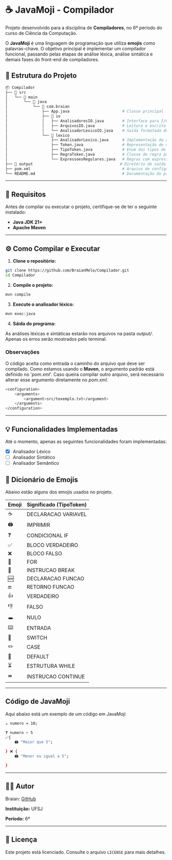 # ☕ JavaMoji - Compilador

Projeto desenvolvido para a disciplina de **Compiladores**, no 6º período do curso de Ciência da Computação.

O **JavaMoji** é uma linguagem de programação que utiliza **emojis** como palavras-chave. O objetivo principal é implementar um compilador funcional, passando pelas etapas de análise léxica, análise sintática e demais fases do front-end de compiladores.

## 📁 Estrutura do Projeto


```bash
📦 Compilador
├── 📂 src
│   └── 📂 main
│       └── 📂 java
│           └── 📂 com.braian
│               ├── App.java                       # Classe principal
│               ├── 📂 io
│               │   ├── AnalisadoresIO.java        # Interface para I/O dos analisadores
│               │   ├── ArquivosIO.java            # Leitura e escrita em arquivos
│               │   └── AnalisadorLexicoIO.java    # Saída formatada do analisador léxico
│               └── 📂 lexico
│                   ├── AnalisadorLexico.java      # Implementação da análise léxica
│                   ├── Token.java                 # Representação de um token
│                   ├── TipoToken.java             # Enum dos tipos de tokens
│                   ├── RegraToken.java            # Classe de regra para reconhecimento de tokens
│                   └── ExpressoesRegulares.java   # Regras com expressões regulares para tokens
├── 📂 output                                      # Diretório de saída dos arquivos gerados
├── pom.xml                                        # Arquivo de configuração do Maven
└── README.md                                      # Documentação do projeto
```

___


## 🚀 Requisitos

Antes de compilar ou executar o projeto, certifique-se de ter o seguinte instalado:

- **Java JDK 21+**
- **Apache Maven**

___


## ⚙️ Como Compilar e Executar

1. **Clone o repositório:**

```bash
git clone https://github.com/BraianMelo/Compilador.git
cd Compilador
```

2. **Compile o projeto:**

```bash
mvn compile
```

3. **Execute o analisador léxico:**

```bash
mvn exec:java
```

4. **Sáida do programa:**

As análises léxicas e sintáticas estarão nos arquivos na pasta *output/*. Apenas os erros serão mostrados pelo terminal.

### Observações
O código aceita como entrada o caminho do arquivo que deve ser compilado. Como estamos usando o **Maven**, o argumento padrão está definido no '*pom.xml*'. Caso queira compilar outro arquivo, será necessário alterar esse argumento diretamente no *pom.xml*.

```bash
<configuration>
    <arguments>
        <argument>src/texemplo.txt</argument>
    </arguments>
</configuration>
```
 
___

## 💡 Funcionalidades Implementadas
Até o momento, apenas as seguintes funcionalidades foram implementadas:

- [x] Analisador Léxico
- [ ] Analisador Sintático
- [ ] Analisador Semântico

## 📖 Dicionário de Emojis
Abaixo estão alguns dos emojis usados no projeto.

| Emoji | Significado (TipoToken)            |
|-------|------------------------------------|
| ☕    | DECLARACAO VARIAVEL                |
| 🖨️    | IMPRIMIR                           |
| ❓    | CONDICIONAL IF                     |
| ✅    | BLOCO VERDADEIRO                   |
| ❌    | BLOCO FALSO                        |
| 🔁    | FOR                                |
| 🛑    | INSTRUCAO BREAK                    |
| 🆕    | DECLARACAO FUNCAO                  |
| 🔚    | RETORNO FUNCAO                     |
| 👍    | VERDADEIRO                         |
| 👎    | FALSO                              |
| 🕳️    | NULO                               |
| ⌨️    | ENTRADA                            |
| 📑    | SWITCH                             |
| ✏️    | CASE                               |
| 📝    | DEFAULT                            |
| ⏳    | ESTRUTURA WHILE                    |
| ⏩    | INSTRUCAO CONTINUE                 |

___

## Código de JavaMoji
Aqui abaixo está um exemplo de um código em JavaMoji
```bash
☕ numero = 10;

❓ numero > 5
✅{
    🖨️ "Maior que 5";

} ❌ {
    🖨️ "Menor ou igual a 5";

}
```
___


## 👨‍💻 Autor

Braian: [GitHub](https://github.com/BraianMelo)

**Instituição:** UFSJ

**Período:** 6º

___


## 📂 Licença

Este projeto está licenciado. Consulte o arquivo `LICENSE` para mais detalhes.